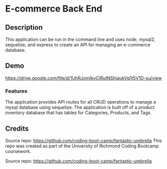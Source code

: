 # E-commerce Back End

## Description

This application can be run in the command line and uses node, mysql2, sequelize, and express to create an API for managing an e-commerce database.

## Demo

https://drive.google.com/file/d/1UhRJomIkvClRutNShjaukVq1t5V1D-su/view 


### Features

The application provides API routes for all CRUD operations to manage a mysql database using sequelize. The application is built off of a product inventory database that has tables for Categories, Products, and Tags. 


## Credits

Source repo: https://github.com/coding-boot-camp/fantastic-umbrella
This repo was created as part of the University of Richmond Coding Bootcamp coursework.










Source repo: https://github.com/coding-boot-camp/fantastic-umbrella
